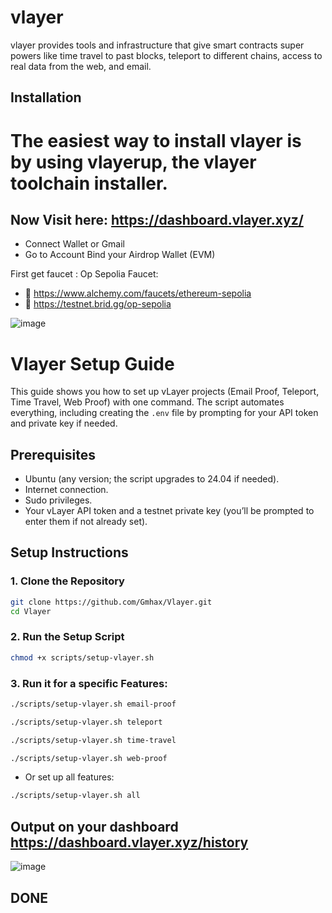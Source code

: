 # vlayer

vlayer provides tools and infrastructure that give smart contracts super powers like time travel to past blocks, teleport to different chains, access to real data from the web, and email.


## Installation
# The easiest way to install vlayer is by using vlayerup, the vlayer toolchain installer.


## Now Visit here: https://dashboard.vlayer.xyz/
- Connect Wallet or Gmail
- Go to Account Bind your Airdrop Wallet (EVM)

First get faucet :  Op Sepolia Faucet:
-   🔗  https://www.alchemy.com/faucets/ethereum-sepolia
-   🔗   https://testnet.brid.gg/op-sepolia

![image](https://github.com/user-attachments/assets/4e5d52dd-16a4-4fac-8ff3-0ff6f4583e31)



# Vlayer Setup Guide

This guide shows you how to set up vLayer projects (Email Proof, Teleport, Time Travel, Web Proof) with one command. The script automates everything, including creating the `.env` file by prompting for your API token and private key if needed.

## Prerequisites
- Ubuntu (any version; the script upgrades to 24.04 if needed).
- Internet connection.
- Sudo privileges.
- Your vLayer API token and a testnet private key (you’ll be prompted to enter them if not already set).

## Setup Instructions

### 1. Clone the Repository

```bash
git clone https://github.com/Gmhax/Vlayer.git
cd Vlayer
```

### 2.  Run the Setup Script
```bash
chmod +x scripts/setup-vlayer.sh
```

### 3.  Run it for a specific Features:
```bash
./scripts/setup-vlayer.sh email-proof
```
```bash
./scripts/setup-vlayer.sh teleport
```
```bash
./scripts/setup-vlayer.sh time-travel
```
```bash
./scripts/setup-vlayer.sh web-proof
```
- Or set up all features:
```bash
./scripts/setup-vlayer.sh all
```




## Output on your dashboard https://dashboard.vlayer.xyz/history
![image](https://github.com/user-attachments/assets/34f7bd7d-cd10-46df-8f8c-6c12ce93f3de)




## DONE 












